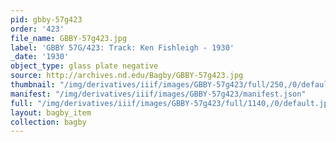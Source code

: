 ```yaml
---
pid: gbby-57g423
order: '423'
file_name: GBBY-57g423.jpg
label: 'GBBY 57G/423: Track: Ken Fishleigh - 1930'
_date: '1930'
object_type: glass plate negative
source: http://archives.nd.edu/Bagby/GBBY-57g423.jpg
thumbnail: "/img/derivatives/iiif/images/GBBY-57g423/full/250,/0/default.jpg"
manifest: "/img/derivatives/iiif/images/GBBY-57g423/manifest.json"
full: "/img/derivatives/iiif/images/GBBY-57g423/full/1140,/0/default.jpg"
layout: bagby_item
collection: bagby
---
```

